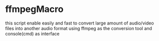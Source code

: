 # ffmpegMacro
this script enable easily and fast to convert large amount of audio/video files into another audio format using ffmpeg as the conversion tool and console(cmd) as interface
